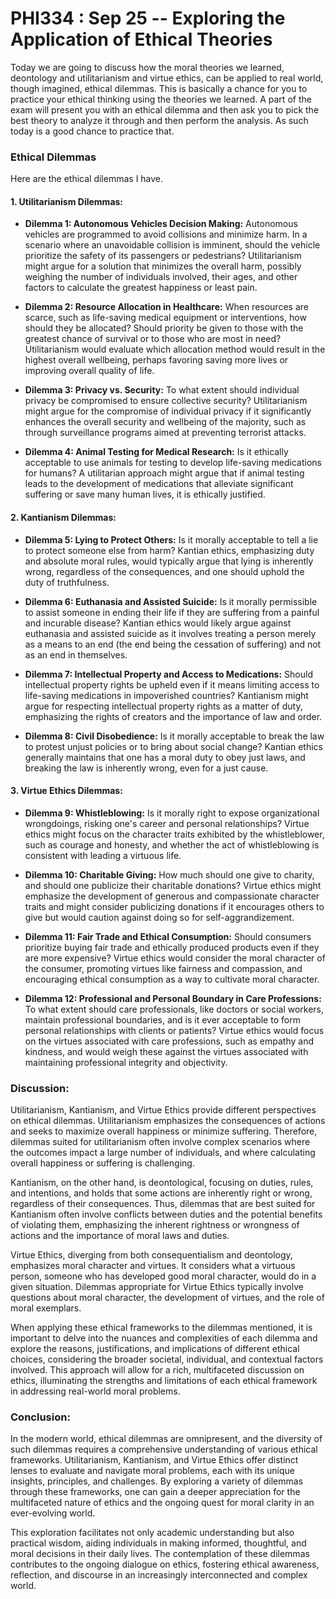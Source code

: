 # PHI334 : Sep 25 -- Exploring the Application of Ethical Theories

Today we are going to discuss how the moral theories we learned, deontology and utilitarianism and virtue ethics, can be applied to real world, though imagined, ethical dilemmas. This is basically a chance for you to practice your ethical thinking using the theories we learned. A part of the exam will present you with an ethical dilemma and then ask you to pick the best theory to analyze it through and then perform the analysis. As such today is a good chance to practice that. 

### Ethical Dilemmas
Here are the ethical dilemmas I have. 
#### 1. Utilitarianism Dilemmas: 

- **Dilemma 1: Autonomous Vehicles Decision Making:**
   Autonomous vehicles are programmed to avoid collisions and minimize harm. In a scenario where an unavoidable collision is imminent, should the vehicle prioritize the safety of its passengers or pedestrians? Utilitarianism might argue for a solution that minimizes the overall harm, possibly weighing the number of individuals involved, their ages, and other factors to calculate the greatest happiness or least pain.

- **Dilemma 2: Resource Allocation in Healthcare:**
   When resources are scarce, such as life-saving medical equipment or interventions, how should they be allocated? Should priority be given to those with the greatest chance of survival or to those who are most in need? Utilitarianism would evaluate which allocation method would result in the highest overall wellbeing, perhaps favoring saving more lives or improving overall quality of life.

- **Dilemma 3: Privacy vs. Security:**
   To what extent should individual privacy be compromised to ensure collective security? Utilitarianism might argue for the compromise of individual privacy if it significantly enhances the overall security and wellbeing of the majority, such as through surveillance programs aimed at preventing terrorist attacks.

- **Dilemma 4: Animal Testing for Medical Research:**
   Is it ethically acceptable to use animals for testing to develop life-saving medications for humans? A utilitarian approach might argue that if animal testing leads to the development of medications that alleviate significant suffering or save many human lives, it is ethically justified.

#### 2. Kantianism Dilemmas:

- **Dilemma 5: Lying to Protect Others:**
   Is it morally acceptable to tell a lie to protect someone else from harm? Kantian ethics, emphasizing duty and absolute moral rules, would typically argue that lying is inherently wrong, regardless of the consequences, and one should uphold the duty of truthfulness.

- **Dilemma 6: Euthanasia and Assisted Suicide:**
   Is it morally permissible to assist someone in ending their life if they are suffering from a painful and incurable disease? Kantian ethics would likely argue against euthanasia and assisted suicide as it involves treating a person merely as a means to an end (the end being the cessation of suffering) and not as an end in themselves.

- **Dilemma 7: Intellectual Property and Access to Medications:**
   Should intellectual property rights be upheld even if it means limiting access to life-saving medications in impoverished countries? Kantianism might argue for respecting intellectual property rights as a matter of duty, emphasizing the rights of creators and the importance of law and order.

- **Dilemma 8: Civil Disobedience:**
   Is it morally acceptable to break the law to protest unjust policies or to bring about social change? Kantian ethics generally maintains that one has a moral duty to obey just laws, and breaking the law is inherently wrong, even for a just cause.

#### 3. Virtue Ethics Dilemmas:

- **Dilemma 9: Whistleblowing:**
   Is it morally right to expose organizational wrongdoings, risking one's career and personal relationships? Virtue ethics might focus on the character traits exhibited by the whistleblower, such as courage and honesty, and whether the act of whistleblowing is consistent with leading a virtuous life.

- **Dilemma 10: Charitable Giving:**
   How much should one give to charity, and should one publicize their charitable donations? Virtue ethics might emphasize the development of generous and compassionate character traits and might consider publicizing donations if it encourages others to give but would caution against doing so for self-aggrandizement.

- **Dilemma 11: Fair Trade and Ethical Consumption:**
   Should consumers prioritize buying fair trade and ethically produced products even if they are more expensive? Virtue ethics would consider the moral character of the consumer, promoting virtues like fairness and compassion, and encouraging ethical consumption as a way to cultivate moral character.

- **Dilemma 12: Professional and Personal Boundary in Care Professions:**
   To what extent should care professionals, like doctors or social workers, maintain professional boundaries, and is it ever acceptable to form personal relationships with clients or patients? Virtue ethics would focus on the virtues associated with care professions, such as empathy and kindness, and would weigh these against the virtues associated with maintaining professional integrity and objectivity.

### Discussion:

Utilitarianism, Kantianism, and Virtue Ethics provide different perspectives on ethical dilemmas. Utilitarianism emphasizes the consequences of actions and seeks to maximize overall happiness or minimize suffering. Therefore, dilemmas suited for utilitarianism often involve complex scenarios where the outcomes impact a large number of individuals, and where calculating overall happiness or suffering is challenging.

Kantianism, on the other hand, is deontological, focusing on duties, rules, and intentions, and holds that some actions are inherently right or wrong, regardless of their consequences. Thus, dilemmas that are best suited for Kantianism often involve conflicts between duties and the potential benefits of violating them, emphasizing the inherent rightness or wrongness of actions and the importance of moral laws and duties.

Virtue Ethics, diverging from both consequentialism and deontology, emphasizes moral character and virtues. It considers what a virtuous person, someone who has developed good moral character, would do in a given situation. Dilemmas appropriate for Virtue Ethics typically involve questions about moral character, the development of virtues, and the role of moral exemplars.

When applying these ethical frameworks to the dilemmas mentioned, it is important to delve into the nuances and complexities of each dilemma and explore the reasons, justifications, and implications of different ethical choices, considering the broader societal, individual, and contextual factors involved. This approach will allow for a rich, multifaceted discussion on ethics, illuminating the strengths and limitations of each ethical framework in addressing real-world moral problems.

### Conclusion:

In the modern world, ethical dilemmas are omnipresent, and the diversity of such dilemmas requires a comprehensive understanding of various ethical frameworks. Utilitarianism, Kantianism, and Virtue Ethics offer distinct lenses to evaluate and navigate moral problems, each with its unique insights, principles, and challenges. By exploring a variety of dilemmas through these frameworks, one can gain a deeper appreciation for the multifaceted nature of ethics and the ongoing quest for moral clarity in an ever-evolving world.

This exploration facilitates not only academic understanding but also practical wisdom, aiding individuals in making informed, thoughtful, and moral decisions in their daily lives. The contemplation of these dilemmas contributes to the ongoing dialogue on ethics, fostering ethical awareness, reflection, and discourse in an increasingly interconnected and complex world.